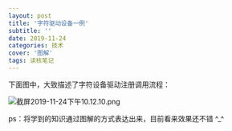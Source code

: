 ```yaml
---
layout: post
title: '字符驱动设备一例'
subtitle: ''
date: 2019-11-24
categories: 技术
cover: '图解'
tags: 读核笔记
---
```


下面图中，大致描述了字符设备驱动注册调用流程：

![截屏2019-11-24下午10.12.10.png](http://ww1.sinaimg.cn/large/c9caade4gy1g99hjby545j21ko14a122.jpg)

ps：将学到的知识通过图解的方式表达出来，目前看来效果还不错 ^_^